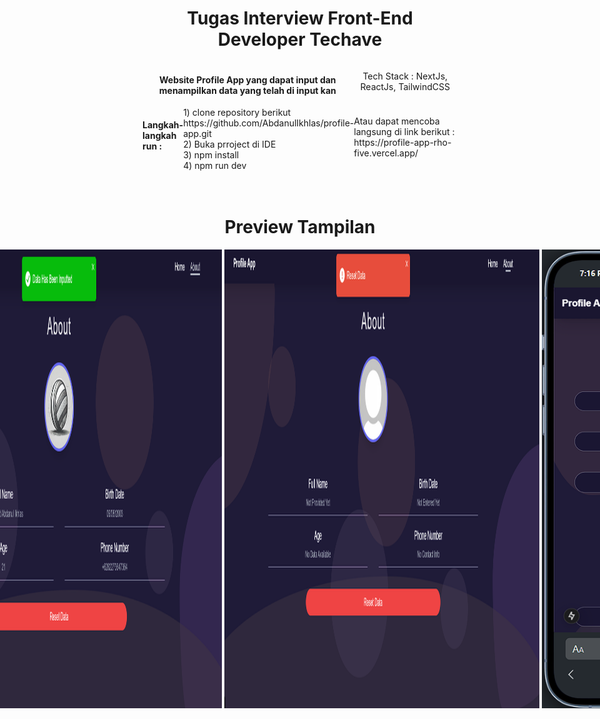 <div align="center" style="display: flex; justify-content: center;">
  <h1>Tugas Interview Front-End Developer Techave</h1>
</div>

<div align="center" style="display: flex; justify-content: center;">
  <h4>
    Website Profile App yang dapat input dan menampilkan data yang telah di input kan
  </h4>
  <p>Tech Stack : NextJs, ReactJs, TailwindCSS</p>
</div>

<div align="left" style="display: flex; justify-content: center;">
  <h4>
    Langkah-langkah run : 
  </h4>
  1) clone repository berikut https://github.com/AbdanulIkhlas/profile-app.git <br/>
  2) Buka prroject di IDE <br/>
  3) npm install <br/>
  4) npm run dev <br/>
  <br/>
  <p>Atau dapat mencoba langsung di link berikut : https://profile-app-rho-five.vercel.app/ </p>

</div>




<br/>
<div align="center" style="display: flex; justify-content: center;">
  <h1>Preview Tampilan</h1>
</div>


<div align
="center" style="display: flex; justify-content: center;">
  <img src="https://github.com/AbdanulIkhlas/profile-app/blob/main/docs/doc1.png" alt="docs1" width="867">&nbsp;
  <img src="https://github.com/AbdanulIkhlas/profile-app/blob/main/docs/doc2.png" alt="docs1" width="867">&nbsp;
  <img src="https://github.com/AbdanulIkhlas/profile-app/blob/main/docs/doc3.png" alt="docs1" width="867">&nbsp;
  <img src="https://github.com/AbdanulIkhlas/profile-app/blob/main/docs/doc4.png" alt="docs1" width="367">&nbsp;&nbsp;&nbsp;
  <img src="https://github.com/AbdanulIkhlas/profile-app/blob/main/docs/doc5.png" alt="docs1" width="367">&nbsp;
</div>

<br>

